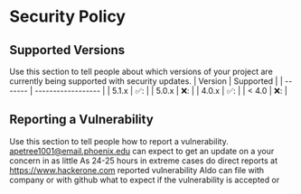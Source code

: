# Security Policy
## Supported Versions
Use this section to tell people about which versions of your project are
currently being supported with security updates.
| Version | Supported          |
| ------- | ------------------ |
| 5.1.x   | ✅: |
| 5.0.x   | ❌:                |
| 4.0.x   | ✅: |
| < 4.0   | ❌:                |

## Reporting a Vulnerability
Use this section to tell people how to report a vulnerability.
apetree1001@email.phoenix.edu 
can expect to get an update on a your concern in as little As 24-25 hours in extreme cases
do direct reports at
<https://www.hackerone.com>
reported vulnerability Aldo can file with company or with github
what to expect if the vulnerability is accepted or
